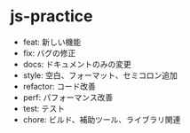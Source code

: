 # js-practice
- feat: 新しい機能
- fix: バグの修正
- docs: ドキュメントのみの変更
- style: 空白、フォーマット、セミコロン追加
- refactor: コード改善
- perf: パフォーマンス改善
- test: テスト
- chore: ビルド、補助ツール、ライブラリ関連
